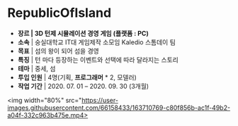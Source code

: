 # RepublicOfIsland
- **장르  |  3D 턴제 시뮬레이션 경영 게임 (플랫폼 : PC)**
- **소속**  |  숭실대학교 IT대 게임제작 소모임 Kaledio 스톰데이 팀
- **목표**  |  섬의 왕이 되어 섬을 경영
- **특징**  |  턴 마다 등장하는 이벤트와 선택에 따라 달라지는 스토리
- **테마**  |  중세, 섬
- **투입 인원**  |  4명(기획, **프로그래머** * 2, 모델러)
- **작업 기간**  |  2020. 07. 01 – 2020. 09. 30 (3개월)

<img width="80%" src="https://user-images.githubusercontent.com/66158433/163710769-c80f856b-ac1f-49b2-a04f-332c963b475e.mp4>

